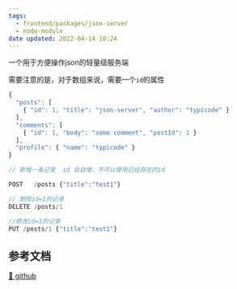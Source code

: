 ```yaml
---
tags:
  - frontend/packages/json-server
  - node-module
date updated: 2022-04-14 10:24
---
```


一个用于方便操作json的轻量级服务端

需要注意的是，对于数组来说，需要一个`id`的属性

```js
{
  "posts": [
    { "id": 1, "title": "json-server", "author": "typicode" }
  ],
  "comments": [
    { "id": 1, "body": "some comment", "postId": 1 }
  ],
  "profile": { "name": "typicode" }
}
```

```js
// 新增一条记录  id 会自增，不可以使用已经存在的id

POST   /posts {"title":"test1"}

// 删除id=1的记录
DELETE /posts/1

//修改id=1的记录
PUT /posts/1 {"title":"test1"}
```

## 参考文档

[📒 github](https://github.com/typicode/json-server)
